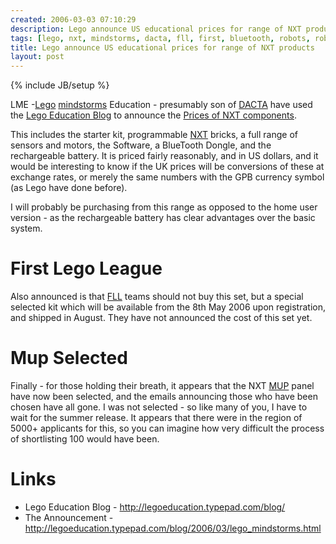 ```yaml
---
created: 2006-03-03 07:10:29
description: Lego announce US educational prices for range of NXT products
tags: [lego, nxt, mindstorms, dacta, fll, first, bluetooth, robots, robotics]
title: Lego announce US educational prices for range of NXT products
layout: post
---
```

{% include JB/setup %}

LME -[Lego](Lego "The best known construction toy") [mindstorms](MindStorms "A Robotic construction toy system from Lego") Education - presumably son of [DACTA](DACTA "DACTA") have used the [Lego Education Blog](http://legoeducation.typepad.com/blog/) to announce the [Prices of NXT components](http://legoeducation.typepad.com/blog/2006/03/lego_mindstorms.html).
<!--more-->

This includes the starter kit, programmable [NXT](NXT "Legos NeXT generation robotics kit") bricks, a full range of sensors and motors, the Software, a BlueTooth Dongle, and the rechargeable battery. It is priced fairly reasonably, and in US dollars, and it would be interesting to know if the UK prices will be conversions of these at exchange rates, or merely the same numbers with the GPB currency symbol (as Lego have done before).

I will probably be purchasing from this range as opposed to the home user version - as the rechargeable battery has clear advantages over the basic system.

# First Lego League

Also announced is that [FLL](FLL "The First Lego League") teams should not buy this set, but a special selected kit which will be available from the 8th May 2006 upon registration, and shipped in August. They have not announced the cost of this set yet.

# Mup Selected

Finally - for those holding their breath, it appears that the NXT [MUP](MUP "Mindstorms User Panel") panel have now been selected, and the emails announcing those who have been chosen have all gone. I was not selected - so like many of you, I have to wait for the summer release. It appears that there were in the region of 5000+ applicants for this, so you can imagine how very difficult the process of shortlisting 100 would have been.

# Links

* Lego Education Blog - <http://legoeducation.typepad.com/blog/>
* The Announcement -  <http://legoeducation.typepad.com/blog/2006/03/lego_mindstorms.html>

